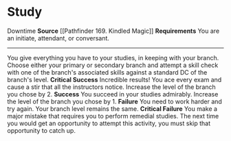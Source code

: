 ﻿---
actions: null
cost: null
element: null
frequency: null
id: '752'
name: Study
rarity: Common
requirement: You are an initiate, attendant, or conversant.
school: null
source: '[[DATABASE/source/Pathfinder 169. Kindled Magic|Pathfinder #169: Kindled
  Magic]]'
trait:
- '[[DATABASE/trait/Downtime|Downtime]]'
trigger: null
type: Action

---
# Study

<span class="item-trait">Downtime</span>
**Source** [[Pathfinder 169. Kindled Magic]]
**Requirements** You are an initiate, attendant, or conversant.

---
You give everything you have to your studies, in keeping with your branch. Choose either your primary or secondary branch and attempt a skill check with one of the branch's associated skills against a standard DC of the branch's level.
**Critical Success** Incredible results! You ace every exam and cause a stir that all the instructors notice. Increase the level of the branch you chose by 2.
**Success** You succeed in your studies admirably. Increase the level of the branch you chose by 1.
**Failure** You need to work harder and try again. Your branch level remains the same.
**Critical Failure** You make a major mistake that requires you to perform remedial studies. The next time you would get an opportunity to attempt this activity, you must skip that opportunity to catch up.
